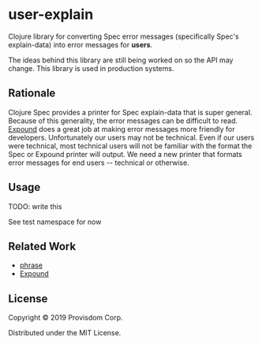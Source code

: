 # user-explain

Clojure library for converting Spec error messages (specifically Spec's 
explain-data) into error messages for **users**.

The ideas behind this library are still being worked on so the API may change. This library is used in
production systems.

## Rationale

Clojure Spec provides a printer for Spec explain-data that is super general. Because of this generality, the error 
messages can be difficult to read. [Expound](https://github.com/bhb/expound) does a great job at making error 
messages more friendly for developers. Unfortunately our users may not be technical. Even if our users were
technical, most technical users will not be familiar with the format the Spec or Expound printer will output. We need
a new printer that formats error messages for end users -- technical or otherwise. 

## Usage 

TODO: write this

See test namespace for now

## Related Work

- [phrase](https://github.com/alexanderkiel/phrase)
- [Expound](https://github.com/bhb/expound)

## License 

Copyright © 2019 Provisdom Corp.

Distributed under the MIT License.